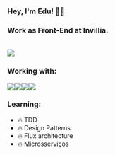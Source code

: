 ### Hey, I'm Edu! 🖖🏻
### Work as Front-End at Invillia.

<br />
<a href="https://www.instagram.com/eduardosilvadev/" target="blank"><img src="https://img.shields.io/badge/Instagram-E4405F?style=for-the-badge&logo=instagram&logoColor=white"></a>



### Working with:
<img src="https://img.shields.io/badge/React-20232A?style=for-the-badge&logo=react&logoColor=61DAFBhttps://img.shields.io/badge/React-20232A?style=for-the-badge&logo=react&logoColor=61DAFB" /><img src="https://img.shields.io/badge/TypeScript-007ACC?style=for-the-badge&logo=typescript&logoColor=white" /><img src="https://img.shields.io/badge/JavaScript-F7DF1E?style=for-the-badge&logo=javascript&logoColor=black" /><img src="https://img.shields.io/badge/Redux-593D88?style=for-the-badge&logo=redux&logoColor=white" />
<br />

### Learning:
- 🔥 TDD
- 🔥 Design Patterns 
- 🔥 Flux architecture
- 🔥 Microsserviços
